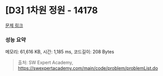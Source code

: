 # [D3] 1차원 정원 - 14178 

[문제 링크](https://swexpertacademy.com/main/code/problem/problemDetail.do?contestProbId=AX_N3oSqcyUDFARi) 

### 성능 요약

메모리: 61,616 KB, 시간: 1,185 ms, 코드길이: 208 Bytes



> 출처: SW Expert Academy, https://swexpertacademy.com/main/code/problem/problemList.do